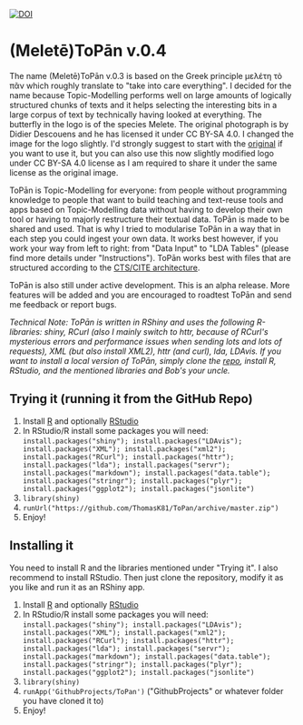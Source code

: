 [![DOI](https://zenodo.org/badge/61543163.svg)](https://zenodo.org/badge/latestdoi/61543163)

# (Meletē)ToPān v.0.4

The name (Meletē)ToPān v.0.3 is based on the Greek principle μελέτη τὸ πᾶν which roughly translate to "take into care everything". I decided for the name because Topic-Modelling performs well on large amounts of logically structured chunks of texts and it helps selecting the interesting bits in a large corpus of text by technically having looked at everything. The butterfly in the logo is of the species Melete. The original photograph is by Didier Descouens and he has licensed it under CC BY-SA 4.0. I changed the image for the logo slightly. I'd strongly suggest to start with the <a href="https://commons.wikimedia.org/wiki/File:Melete_leucadia_MHNT_dos.jpg" target="_blank">original</a> if you want to use it, but you can also use this now slightly modified logo under CC BY-SA 4.0 license as I am required to share it under the same license as the original image.

ToPān is Topic-Modelling for everyone: from people without programming knowledge to people that want to build teaching and text-reuse tools and apps based on Topic-Modelling data without having to develop their own tool or having to majorly restructure their textual data. ToPān is made to be shared and used. That is why I tried to modularise ToPān in a way that in each step you could ingest your own data. It works best however, if you work your way from left to right: from "Data Input" to "LDA Tables" (please find more details under "Instructions"). ToPān works best with files that are structured according to the <a href="http://cite-architecture.github.io" target="_blank">CTS/CITE architecture</a>.

ToPān is also still under active development. This is an alpha release. More features will be added and you are encouraged to roadtest ToPān and send me feedback or report bugs.

*Technical Note: ToPān is written in RShiny and uses the following R-libraries: shiny, RCurl (also I mainly switch to httr, because of RCurl's mysterious errors and performance issues when sending lots and lots of requests), XML (but also install XML2), httr (and curl), lda, LDAvis. If you want to install a local version of ToPān, simply clone the  <a href="https://github.com/ThomasK81/ToPan" target="_blank">repo</a>, install R, RStudio, and the mentioned libraries and Bob's your uncle.*

## Trying it (running it from the GitHub Repo)

1. Install [R](https://www.r-project.org) and optionally [RStudio](https://www.rstudio.com)
2. In RStudio/R install some packages you will need: `install.packages("shiny"); install.packages("LDAvis"); install.packages("XML"); install.packages("xml2"); install.packages("RCurl"); install.packages("httr"); install.packages("lda"); install.packages("servr"); install.packages("markdown"); install.packages("data.table"); install.packages("stringr"); install.packages("plyr"); install.packages("ggplot2"); install.packages("jsonlite")` 
3. `library(shiny)`
4. `runUrl("https://github.com/ThomasK81/ToPan/archive/master.zip")`
5. Enjoy!


## Installing it

You need to install R and the libraries mentioned under "Trying it". I also recommend to install RStudio. Then just clone the repository, modify it as you like and run it as an RShiny app.

1. Install [R](https://www.r-project.org) and optionally [RStudio](https://www.rstudio.com)
2. In RStudio/R install some packages you will need: `install.packages("shiny"); install.packages("LDAvis"); install.packages("XML"); install.packages("xml2"); install.packages("RCurl"); install.packages("httr"); install.packages("lda"); install.packages("servr"); install.packages("markdown"); install.packages("data.table"); install.packages("stringr"); install.packages("plyr"); install.packages("ggplot2"); install.packages("jsonlite")`
3. `library(shiny)`
4. `runApp('GithubProjects/ToPan')` ("GithubProjects" or whatever folder you have cloned it to)
5. Enjoy!
